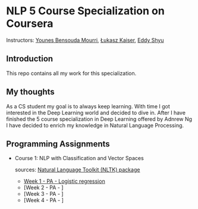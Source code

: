 # NLP 5 Course Specialization on Coursera

Instructors: [Younes Bensouda Mourri](https://www.coursera.org/instructor/ymourri), [Łukasz Kaiser](https://www.coursera.org/instructor/lukaszkaiser), [Eddy Shyu](https://www.coursera.org/instructor/eddy-shyu)

## Introduction

This repo contains all my work for this specialization. 

## My thoughts

As a CS student my goal is to always keep learning.
With time I got interested in the Deep Learning world and decided to dive in.
After I have finished the 5 course specialization in Deep Learning offered by Adnrew Ng I have decided to enrich my knowledge in Natural Language Processing.

## Programming Assignments

- Course 1: NLP with Classification and Vector Spaces

  sources: [ Natural Language Toolkit (NLTK) package](http://www.nltk.org/)

  - [Week 1 - PA - Logistic regression](https://github.com/amanchadha/coursera-natural-language-processing-specialization/compare/master...MaykaS:patch-1)
  - [Week 2 - PA - ]
  - [Week 3 - PA - ]
  - [Week 4 - PA - ]







